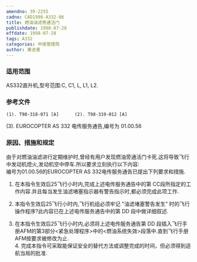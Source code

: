 ```yaml
---
amendno: 39-2255  
cadno: CAD1998-A332-06  
title: 燃油油滤旁通活门  
publishdate: 1998-07-28  
effdate: 1998-07-28  
tags: A332  
categories: 中南管理局  
author: 黄进勇  
---
```

  
### 适用范围  
AS332直升机,型号范围:C, C1, L, L1, L2.  
  
<!--more-->  
### 参考文件  
    (1). T98-318-071 [A]      (2). T98-319-012 [A]      
(3). EUROCOPTER AS 332 电传服务通告,编号为 01.00.56  
  
### 原因、措施和规定  
由于对燃油油滤进行定期维护时,曾经有用户发现燃油旁通活门卡死.这将导致飞行中发动机熄火,发动机空中停车.所以要求立刻执行以下内容:  
    编号为01.00.56的EUROCOPTER AS 332电传服务通告已提出下列要求和措施.  
1. 在本指令生效后25飞行小时内,完成上述电传服务通告中的第 CC段所指定的工作内容.并且每当发生油滤堵塞指示器有警告指示时,都必须完成此项工作.  
2. 本指令生效后25飞行小时内,飞行机组必须牢记 "油滤堵塞警告发生" 时的飞行操作程序?此内容已在上述电传服务通告中的第 DD 段中做详细叙述.  
  
  
3. 在本指令生效后25飞行小时内,必须将上述电传服务通告第 DD 段插入飞行手册AFM的第3部分<紧急处理程序>中的<燃油系统失效>段落中.直到飞行手册AFM按要求被修改为止.  
    4. 完成本指令可采取能保证安全的替代方法或调整完成的时间，但必须得到适航当局的批准.  
  
